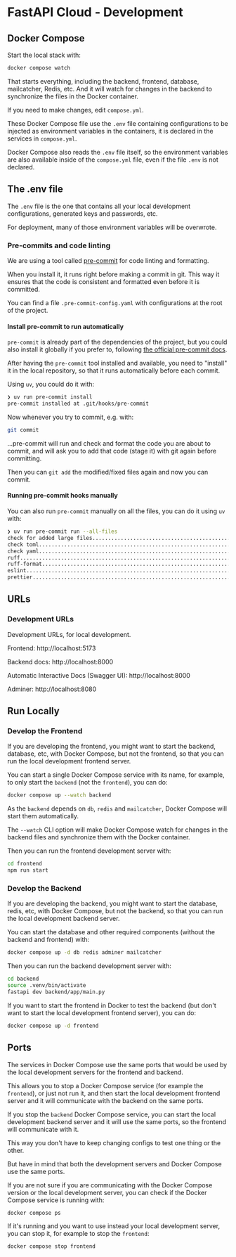 # FastAPI Cloud - Development

## Docker Compose

Start the local stack with:

```bash
docker compose watch
```

That starts everything, including the backend, frontend, database, mailcatcher, Redis, etc. And it will watch for changes in the backend to synchronize the files in the Docker container.

If you need to make changes, edit `compose.yml`.

These Docker Compose file use the `.env` file containing configurations to be injected as environment variables in the containers, it is declared in the services in `compose.yml`.

Docker Compose also reads the `.env` file itself, so the environment variables are also available inside of the `compose.yml` file, even if the file `.env` is not declared.

## The .env file

The `.env` file is the one that contains all your local development configurations, generated keys and passwords, etc.

For deployment, many of those environment variables will be overwrote.

### Pre-commits and code linting

We are using a tool called [pre-commit](https://pre-commit.com/) for code linting and formatting.

When you install it, it runs right before making a commit in git. This way it ensures that the code is consistent and formatted even before it is committed.

You can find a file `.pre-commit-config.yaml` with configurations at the root of the project.

#### Install pre-commit to run automatically

`pre-commit` is already part of the dependencies of the project, but you could also install it globally if you prefer to, following [the official pre-commit docs](https://pre-commit.com/).

After having the `pre-commit` tool installed and available, you need to "install" it in the local repository, so that it runs automatically before each commit.

Using `uv`, you could do it with:

```bash
❯ uv run pre-commit install
pre-commit installed at .git/hooks/pre-commit
```

Now whenever you try to commit, e.g. with:

```bash
git commit
```

...pre-commit will run and check and format the code you are about to commit, and will ask you to add that code (stage it) with git again before committing.

Then you can `git add` the modified/fixed files again and now you can commit.

#### Running pre-commit hooks manually

You can also run `pre-commit` manually on all the files, you can do it using `uv` with:

```bash
❯ uv run pre-commit run --all-files
check for added large files..............................................Passed
check toml...............................................................Passed
check yaml...............................................................Passed
ruff.....................................................................Passed
ruff-format..............................................................Passed
eslint...................................................................Passed
prettier.................................................................Passed
```

## URLs

### Development URLs

Development URLs, for local development.

Frontend: http://localhost:5173

Backend docs: http://localhost:8000

Automatic Interactive Docs (Swagger UI): http://localhost:8000

Adminer: http://localhost:8080

## Run Locally

### Develop the Frontend

If you are developing the frontend, you might want to start the backend, database, etc, with Docker Compose, but not the frontend, so that you can run the local development frontend server.

You can start a single Docker Compose service with its name, for example, to only start the `backend` (not the `frontend`), you can do:

```bash
docker compose up --watch backend
```

As the `backend` depends on `db`, `redis` and `mailcatcher`, Docker Compose will start them automatically.

The `--watch` CLI option will make Docker Compose watch for changes in the backend files and synchronize them with the Docker container.

Then you can run the frontend development server with:

```bash
cd frontend
npm run start
```

### Develop the Backend

If you are developing the backend, you might want to start the database, redis, etc, with Docker Compose, but not the backend, so that you can run the local development backend server.

You can start the database and other required components (without the backend and frontend) with:

```bash
docker compose up -d db redis adminer mailcatcher
```

Then you can run the backend development server with:

```bash
cd backend
source .venv/bin/activate
fastapi dev backend/app/main.py
```

If you want to start the frontend in Docker to test the backend (but don't want to start the local development frontend server), you can do:

```bash
docker compose up -d frontend
```

## Ports

The services in Docker Compose use the same ports that would be used by the local development servers for the frontend and backend.

This allows you to stop a Docker Compose service (for example the `frontend`), or just not run it, and then start the local development frontend server and it will communicate with the backend on the same ports.

If you stop the `backend` Docker Compose service, you can start the local development backend server and it will use the same ports, so the frontend will communicate with it.

This way you don't have to keep changing configs to test one thing or the other.

But have in mind that both the development servers and Docker Compose use the same ports.

If you are not sure if you are communicating with the Docker Compose version or the local development server, you can check if the Docker Compose service is running with:

```bash
docker compose ps
```

If it's running and you want to use instead your local development server, you can stop it, for example to stop the `frontend`:

```bash
docker compose stop frontend
```
